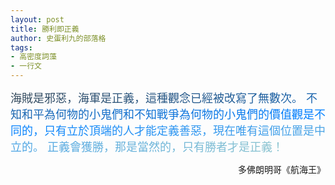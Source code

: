 ```yaml
---
layout: post
title: 勝利即正義
author: 史蛋利九的部落格
tags:
- 高密度詞藻
- 一行文
---
```


<span style="font-size: large;
background: -webkit-linear-gradient(0deg, #34495b, #007fff, #8cc4cf);
-webkit-background-clip: text;
-webkit-text-fill-color: transparent;">
海賊是邪惡，海軍是正義，這種觀念已經被改寫了無數次。
不知和平為何物的小鬼們和不知戰爭為何物的小鬼們的價值觀是不同的，只有立於頂端的人才能定義善惡，現在唯有這個位置是中立的。
正義會獲勝，那是當然的，只有勝者才是正義！
</span>
<div style="text-align: right;">
多佛朗明哥《航海王》
</div>
